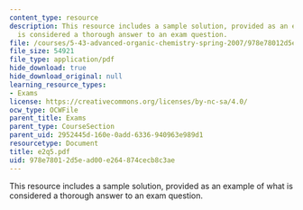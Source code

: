 ```yaml
---
content_type: resource
description: This resource includes a sample solution, provided as an example of what
  is considered a thorough answer to an exam question.
file: /courses/5-43-advanced-organic-chemistry-spring-2007/978e78012d5ead00e264874cecb8c3ae_e2q5.pdf
file_size: 54921
file_type: application/pdf
hide_download: true
hide_download_original: null
learning_resource_types:
- Exams
license: https://creativecommons.org/licenses/by-nc-sa/4.0/
ocw_type: OCWFile
parent_title: Exams
parent_type: CourseSection
parent_uid: 2952445d-160e-0add-6336-940963e989d1
resourcetype: Document
title: e2q5.pdf
uid: 978e7801-2d5e-ad00-e264-874cecb8c3ae
---
```

This resource includes a sample solution, provided as an example of what is considered a thorough answer to an exam question.